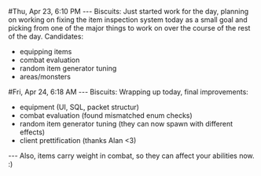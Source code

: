 #Thu, Apr 23, 6:10 PM
--- Biscuits: Just started work for the day, planning on working on fixing the item inspection system today as a small goal and picking from one of the major things to work on over the course of the rest of the day. Candidates:
- equipping items
- combat evaluation
- random item generator tuning
- areas/monsters

#Fri, Apr 24, 6:18 AM
--- Biscuits: Wrapping up today, final improvements:

- equipment (UI, SQL, packet structur)
- combat evaluation (found mismatched enum checks)
- random item generator tuning (they can now spawn with different effects)
- client prettification (thanks Alan <3)

--- Also, items carry weight in combat, so they can affect your abilities now. :)
